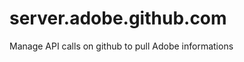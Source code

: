 server.adobe.github.com
=======================

Manage API calls on github to pull Adobe informations
